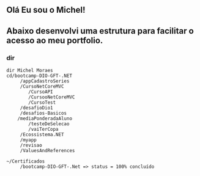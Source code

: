 ## Olá Eu sou o Michel! 
## Abaixo desenvolvi uma estrutura para facilitar o acesso ao meu portfolio.
### dir
```
dir Michel Moraes
cd/bootcamp-DIO-GFT-.NET
     /appCadastroSeries
     /CursoNetCoreMVC
     	/CursoAPI
        /CursooNetCoreMVC
        /CursoTest
     /desafioDio1
     /desafios-Basicos
	/mediaPonderadaAluno
        /testeDeSelecao
        /vaiTerCopa
     /Ecossistema.NET
     /myapp
     /revisao
     /ValuesAndReferences

~/Certificados
     /bootcamp-DIO-GFT-.Net => status = 100% concluído

```

